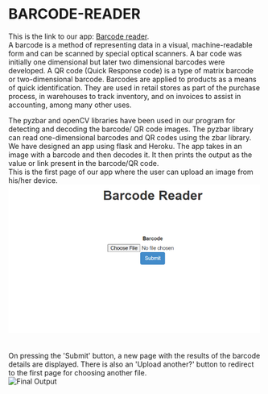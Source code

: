# BARCODE-READER

This is the link to our app: [Barcode reader](https://barcode-reader-opencv.herokuapp.com/). <br>
A barcode is a method of representing data in a visual, machine-readable form and can be scanned by special optical scanners. A bar code was initially one dimensional but later two dimensional barcodes were developed. A QR code (Quick Response code) is a type of matrix barcode or two-dimensional barcode. Barcodes are applied to products as a means of quick identification. They are used in retail stores as part of the purchase process, in warehouses to track inventory, and on invoices to assist in accounting, among many other uses.

The pyzbar and openCV libraries have been used in our program for detecting and decoding the barcode/ QR code images. The pyzbar library can read one-dimensional barcodes and QR codes using the zbar library. We have designed an app using flask and Heroku. The app takes in an image with a barcode and then decodes it. It then prints the output as the value or link present in the barcode/QR code.<br>
This is the first page of our app where the user can upload an image from his/her device.<br>
<img src="res2.PNG" width="500"/> 
<br><br><br>
On pressing the 'Submit' button, a new page with the results of the barcode details are displayed. There is also an 'Upload another?' button to redirect to the first page for choosing another file.
<br>
![Final Output](https://github.com/sauravakolia/BARCODE-READER/blob/main/res1.png)


